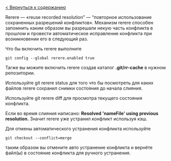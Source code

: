 [< Вернуться к содержанию](./readme.md)

Rerere — «reuse recorded resolution” — “повторное использование сохраненных разрешений конфликтов». Механизм rerere способен запомнить каким образом вы разрешали некую часть конфликта в прошлом и провести автоматическое исправление конфликта при возникновении его в следующий раз.

Что бы включить rerere выполните

```
git config --global rerere.enabled true
```
Таrже вы можите включить rerere создав каталог **.git/rr-cache** в нужном репозитории.

Используйте git rerere status для того что бы посмотреть для каких файлов rerere сохранил снимки состояния до начала слияния.

Используйте git rerere diff для просмотра текущего состояния конфликта.

Если во время слияния написано: **Resolved 'nameFile' using previous resolution.** Значит rerere уже устранил конфликт используя кэш.

Для отмены автоматического устранения конфликта используйте 
```
git checkout --conflict=merge
``` 
таким образом вы отмените авто устранение конфликта и вернёте файл(ы) в состояние конфликта для ручного устранения.
